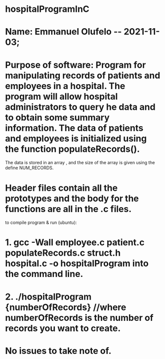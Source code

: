 # hospitalProgramInC
# Name: Emmanuel Olufelo -- 2021-11-03;
# Purpose of software: Program for manipulating records of patients and employees in a hospital. The program will allow hospital administrators to query he data and to obtain some summary information. The data of patients and employees is initialized using the function populateRecords().
The data is stored in an array , and the size of the array is given using the define NUM_RECORDS.
# Header files contain all the prototypes and the body for the functions are all in the .c files.
to compile program & run (ubuntu): 
 # 1. gcc -Wall employee.c patient.c populateRecords.c struct.h hospital.c -o hospitalProgram into the command line.
 # 2. ./hospitalProgram {numberOfRecords}  //where numberOfRecords is the number of records you want to create.
# No issues to take note of.
